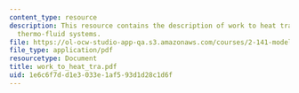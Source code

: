 ```yaml
---
content_type: resource
description: This resource contains the description of work to heat transduction in
  thermo-fluid systems.
file: https://ol-ocw-studio-app-qa.s3.amazonaws.com/courses/2-141-modeling-and-simulation-of-dynamic-systems-fall-2006/1e6c6f7dd1e3033e1af593d1d28c1d6f_work_to_heat_tra.pdf
file_type: application/pdf
resourcetype: Document
title: work_to_heat_tra.pdf
uid: 1e6c6f7d-d1e3-033e-1af5-93d1d28c1d6f
---
```


